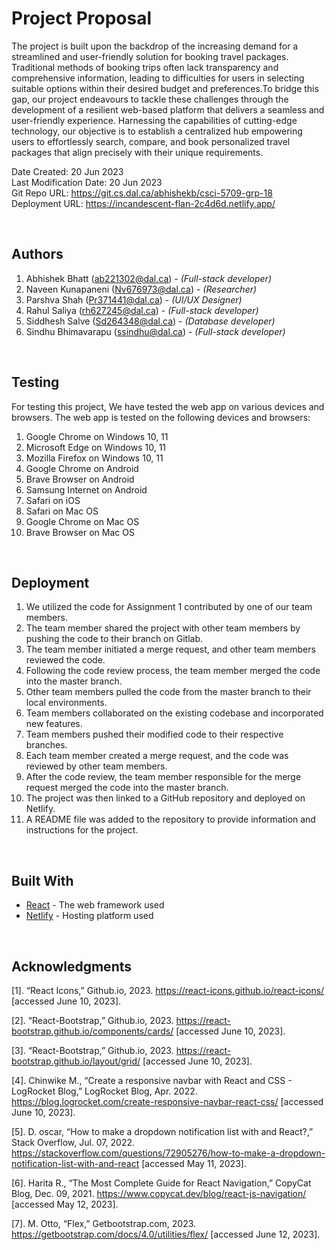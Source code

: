 # Project Proposal

The project is built upon the backdrop of the increasing demand for a streamlined and user-friendly solution for booking travel packages. Traditional methods of booking trips often lack transparency and comprehensive information, leading to difficulties for users in selecting suitable options within their desired budget and preferences.To bridge this gap, our project endeavours to tackle these challenges through the development of a resilient web-based platform that delivers a seamless and user-friendly experience. Harnessing the capabilities of cutting-edge technology, our objective is to establish a centralized hub empowering users to effortlessly search, compare, and book personalized travel packages that align precisely with their unique requirements.


Date Created: 20 Jun 2023<br>
Last Modification Date: 20 Jun 2023<br>
Git Repo URL:
<https://git.cs.dal.ca/abhishekb/csci-5709-grp-18><br>
Deployment URL:
<https://incandescent-flan-2c4d6d.netlify.app/><br>

<br>

## Authors

1. Abhishek Bhatt (<ab221302@dal.ca>) - *(Full-stack developer)*
2. Naveen Kunapaneni (<Nv676973@dal.ca>) - *(Researcher)*
3. Parshva Shah (<Pr371441@dal.ca>) - *(UI/UX Designer)*
4. Rahul Saliya (<rh627245@dal.ca>) - *(Full-stack developer)*
5. Siddhesh Salve (<Sd264348@dal.ca>) - *(Database developer)*
6. Sindhu Bhimavarapu (<ssindhu@dal.ca>) - *(Full-stack developer)*

<br>

## Testing

For testing this project, We have tested the web app on various devices and browsers. The web app is tested on the following devices and browsers: </br>

1. Google Chrome on Windows 10, 11
2. Microsoft Edge on Windows 10, 11
3. Mozilla Firefox on Windows 10, 11
4. Google Chrome on Android
5. Brave Browser on Android
6. Samsung Internet on Android
7. Safari on iOS
8. Safari on Mac OS
9. Google Chrome on Mac OS
10. Brave Browser on Mac OS

<br>

## Deployment

1. We utilized the code for Assignment 1 contributed by one of our team members.
2. The team member shared the project with other team members by pushing the code to their branch on Gitlab.
3. The team member initiated a merge request, and other team members reviewed the code.
4. Following the code review process, the team member merged the code into the master branch.
5. Other team members pulled the code from the master branch to their local environments.
6. Team members collaborated on the existing codebase and incorporated new features.
7. Team members pushed their modified code to their respective branches.
8. Each team member created a merge request, and the code was reviewed by other team members.
9. After the code review, the team member responsible for the merge request merged the code into the master branch.
10. The project was then linked to a GitHub repository and deployed on Netlify.
11. A README file was added to the repository to provide information and instructions for the project.





<br>

## Built With

* [React](https://react.dev) - The web framework used
* [Netlify](https://app.netlify.com/) - Hosting platform used

<br>

## Acknowledgments

[1]. “React Icons,” Github.io, 2023. <https://react-icons.github.io/react-icons/> [accessed June 10, 2023].

‌[2]. “React-Bootstrap,” Github.io, 2023. <https://react-bootstrap.github.io/components/cards/> [accessed June 10, 2023].

[3]. “React-Bootstrap,” Github.io, 2023. <https://react-bootstrap.github.io/layout/grid/> [accessed June 10, 2023].

[4]. Chinwike M., “Create a responsive navbar with React and CSS - LogRocket Blog,” LogRocket Blog, Apr. 2022. <https://blog.logrocket.com/create-responsive-navbar-react-css/> [accessed June 10, 2023].

[5]. D. oscar, “How to make a dropdown notification list with and React?,” Stack Overflow, Jul. 07, 2022. <https://stackoverflow.com/questions/72905276/how-to-make-a-dropdown-notification-list-with-and-react> [accessed May 11, 2023].

[6]. Harita R., “The Most Complete Guide for React Navigation,” CopyCat Blog, Dec. 09, 2021. <https://www.copycat.dev/blog/react-js-navigation/> [accessed May 12, 2023].

[7]. M. Otto, “Flex,” Getbootstrap.com, 2023. <https://getbootstrap.com/docs/4.0/utilities/flex/> [accessed June 12, 2023].
‌
